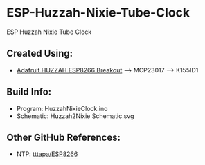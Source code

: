 # ESP-Huzzah-Nixie-Tube-Clock
ESP Huzzah Nixie Tube Clock

## Created Using:
- [Adafruit HUZZAH ESP8266 Breakout](https://www.adafruit.com/product/2471) --> MCP23017 --> K155ID1

## Build Info:
- Program: HuzzahNixieClock.ino
- Schematic: Huzzah2Nixie Schematic.svg

## Other GitHub References:
- NTP:  [tttapa/ESP8266](https://github.com/tttapa/ESP8266)
